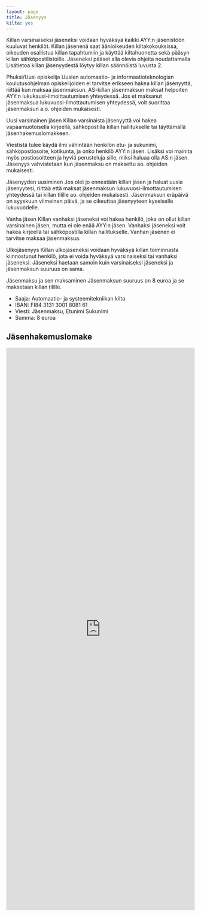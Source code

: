 ```yaml
---
layout: page
title: Jäsenyys
kilta: yes
---
```

Killan varsinaiseksi jäseneksi voidaan hyväksyä kaikki AYY:n jäsenistöön kuuluvat henkilöt. Killan jäsenenä saat äänioikeuden kiltakokouksissa, oikeuden osallistua killan tapahtumiin ja käyttää kiltahuonetta sekä pääsyn killan sähköpostilistoille. Jäseneksi pääset alla olevia ohjeita noudattamalla Lisätietoa killan jäsenyydestä löytyy killan säännöistä luvusta 2.

Phuksi/Uusi opiskelija Uusien automaatio- ja informaatioteknologian koulutusohjelman opiskelijoiden ei tarvitse erikseen hakea killan jäsenyyttä, riittää kun maksaa jäsenmaksun. AS-killan jäsenmaksun maksat helpoiten AYY:n lukukausi-ilmoittautumisen yhteydessä. Jos et maksanut jäsenmaksua lukuvuosi-ilmottautumisen yhteydessä, voit suorittaa jäsenmaksun a.o. ohjeiden mukaisesti.

Uusi varsinainen jäsen Killan varsinaista jäsenyyttä voi hakea vapaamuotoisella kirjeellä, sähköpostilla killan hallitukselle tai täyttämällä jäsenhakemuslomakkeen.

Viestistä tulee käydä ilmi vähintään henkilön etu- ja sukunimi, sähköpostiosoite, kotikunta, ja onko henkilö AYY:n jäsen. Lisäksi voi mainita myös postiosoitteen ja hyviä perusteluja sille, miksi haluaa olla AS:n jäsen. Jäsenyys vahvistetaan kun jäsenmaksu on maksettu ao. ohjeiden mukaisesti.

Jäsenyyden uusiminen Jos olet jo ennestään killan jäsen ja haluat uusia jäsenyytesi, riittää että maksat jäsenmaksun lukuvuosi-ilmottautumisen yhteydessä tai killan tilille ao. ohjeiden mukaisesti. Jäsenmaksun eräpäivä on syyskuun viimeinen päivä, ja se oikeuttaa jäsenyyteen kyseiselle lukuvuodelle.

Vanha jäsen Killan vanhaksi jäseneksi voi hakea henkilö, joka on ollut killan varsinainen jäsen, mutta ei ole enää AYY:n jäsen. Vanhaksi jäseneksi voit hakea kirjeellä tai sähköpostilla killan hallitukselle. Vanhan jäsenen ei tarvitse maksaa jäsenmaksua.

Ulkojäsenyys Killan ulkojäseneksi voidaan hyväksyä killan toiminnasta kiinnostunut henkilö, jota ei voida hyväksyä varsinaiseksi tai vanhaksi jäseneksi. Jäseneksi haetaan samoin kuin varsinaiseksi jäseneksi ja jäsenmaksun suuruus on sama.

Jäsenmaksu ja sen maksaminen Jäsenmaksun suuruus on 8 euroa ja se maksetaan killan tilille.

* Saaja: Automaatio- ja systeemitekniikan kilta
* IBAN: FI84 3131 3001 8081 61
* Viesti: Jäsenmaksu, Etunimi Sukunimi
* Summa: 8 euroa

## Jäsenhakemuslomake

<iframe src="https://docs.google.com/forms/d/e/1FAIpQLSfTRrDzSNKXDLqmvuQp7EJswBgpeBMrvCPGqnI6P2Jl6IjQHA/viewform?embedded=true" width="100%" height="1500" frameborder="0" marginheight="0" marginwidth="0">Ladataan...</iframe>

